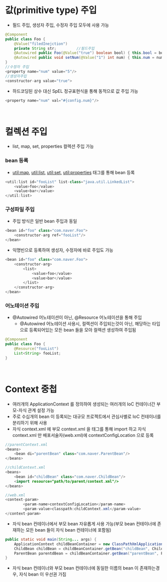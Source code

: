 # 값(primitive type) 주입
* 필드 주입, 생성자 주입, 수정자 주입 모두에 사용 가능
```java
@Component
public class Foo {
	@Value("filedInejction")
	private String str;			//필드주입
	@Autowired public Foo(@Value("true") boolean bool) { this.bool = bool; }		//생성자 주입
	@Autowired public void setNum(@Value("1") int num) { this.num = num; }		//수정자 주입
}
//수정자 주입
<property name="num" value="5"/>
//생성자주입
<constructor-arg value="true">
```
* 하드코딩된 상수 대신 SpEL 정규표현식을 통해 동적으로 값 주입 가능
```java
<property name="num" val="#{config.num}"/>
```
<br>

# 컬렉션 주입
* list, map, set, properties 컬렉션 주입 가능

### bean 등록
* <util:map>, <util:list>, <util:set>, <util:properties> 태그를 통해 bean 등록
```java
<util:list id="fooList" list-class="java.util.LinkedList">
	<value>foo</value>
	<value>bar</value>
</util:list>
```

### 구성파일 주입
* 주입 방식은 일반 bean 주입과 동일
```java
<bean id="foo" class="com.naver.Foo">
	<constructor-arg ref="fooList"/>
</bean>
```

* 익명빈으로 등록하여 생성자, 수정자에 바로 주입도 가능
```java
<bean id="foo" class="com.naver.Foo">
	<constructor-arg>
		<list>
			<value>foo</value>
			<value>bar</value>
		</list>
	</constructor-arg>
</bean>
```

### 어노테이션 주입
* @Autowired 어노테이션이 아닌, @Resource 어노테이션을 통해 주입
	* @Autowired 어노테이션 사용시, 컬렉션이 주입되는것이 아닌, 해당하는 타입으로 등록되어있는 모든 bean 들을 모아 컬렉션 생성하여 주입됨
```java
@Component
public class Foo {
	@Resource("fooList")
	List<String> fooList;
}
```

<br>

# Context 중첩
* 여러개의 ApplicationContext 를 정의하여 생성되는 여러개의 IoC 컨테이너간 부모-자식 관계 설정 가능
* 주로 수십개의 bean 이 등록되는 대규모 프로젝트에서 관심사별로 IoC 컨테이너를 분리하기 위해 사용
* 자식 context.xml 에 부모 context.xml 을  <import> 태그를 통해 import 하고 자식 context.xml 만 배포서술자(web.xml)에 contextConfigLocation 으로 등록
```java
//parentContext.xml
<beans>
	<bean di="parentBean" class="com.naver.ParentBean"/>
</beans>

//childContext.xml
<beans>
	<bean id="childBean" class="com.naver.ChildBean"/>
	<import resource="path/to/parent/context.xml"/>
</beans>

//web.xml
<context-param>
		<param-name>contextConfigLocation</param-name>
		<param-value>classpath:childContext.xml</param-value>
</context-param>
```
* 자식 bean 컨테이너에서 부모 bean 자유롭게 사용 가능(부모 bean 컨테이너에 존재하는 모든 bean 들이 자식 bean 컨테이너에 포함됨)
```java
public static void main(String... args) {
	ApplicationContext childBeanContainer = new ClassPathXmlApplicationContext("/path/to/child/context.xml");
	ChildBean childBean = childBeanContainer.getBean("childBean", ChildBean.class);
	ParentBean parentdBean = childBeanContainer.getBean("parentBean", ParentBean.class);
}
```
* 자식 bean 컨테이너와 부모 bean 컨테이너에 동일한 이름의 bean 이 존재하는경우, 자식 bean 이 우선권 가짐
